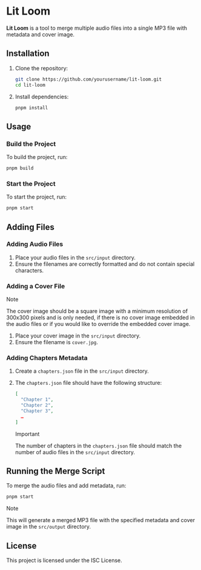 # Lit Loom

**Lit Loom** is a tool to merge multiple audio files into a single MP3 file with metadata and cover image.

## Installation

1. Clone the repository:

   ```sh
   git clone https://github.com/yourusername/lit-loom.git
   cd lit-loom
   ```

2. Install dependencies:

   ```sh
   pnpm install
   ```

## Usage

### Build the Project

To build the project, run:

```sh
pnpm build
```

### Start the Project

To start the project, run:

```sh
pnpm start
```

## Adding Files

### Adding Audio Files

1. Place your audio files in the `src/input` directory.
2. Ensure the filenames are correctly formatted and do not contain special characters.

### Adding a Cover File

> [!NOTE]
> The cover image should be a square image with a minimum resolution of 300x300 pixels and is only needed, if there is no cover image embedded in the audio files or if you would like to override the embedded cover image.

1. Place your cover image in the `src/input` directory.
2. Ensure the filename is `cover.jpg`.

### Adding Chapters Metadata

1. Create a `chapters.json` file in the `src/input` directory.
2. The `chapters.json` file should have the following structure:

   ```json
   [
     "Chapter 1",
     "Chapter 2",
     "Chapter 3",
     …
   ]
   ```

   > [!IMPORTANT]
   > The number of chapters in the `chapters.json` file should match the number of audio files in the `src/input` directory.

## Running the Merge Script

To merge the audio files and add metadata, run:

```sh
pnpm start
```

> [!NOTE]
> This will generate a merged MP3 file with the specified metadata and cover image in the `src/output` directory.

## License

This project is licensed under the ISC License.
